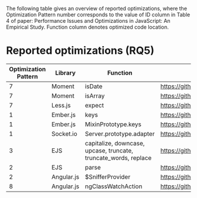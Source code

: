 The following table gives an overview of reported optimizations, where the Optimization Pattern number corresponds to the value of ID column in Table 4 of paper: Performance Issues and Optimizations in JavaScript: An Empirical Study. Function column denotes optimized code location.

# Reported optimizations (RQ5)
| Optimization Pattern | Library | Function | Pull Request | Status |
| --- | --- | --- |--- | --- |
| 7 | Moment | isDate | https://github.com/moment/moment/pull/2257 | Accepted |
| 7 | Moment | isArray | https://github.com/moment/moment/pull/2958 | Accepted |
| 7 | Less.js | expect | https://github.com/less/less.js/pull/2804/ | Accepted |
| 1 | Ember.js | keys | https://github.com/emberjs/ember.js/pull/12950 | Accepted |
| 1 | Ember.js | MixinPrototype.keys | https://github.com/emberjs/ember.js/pull/12950 | Accepted |
| 1 | Socket.io | Server.prototype.adapter | https://github.com/socketio/socket.io/pull/2432| Pending |
| 3 | EJS | capitalize, downcase, upcase, truncate, truncate_words, replace | https://github.com/tj/ejs/pull/216| Pending |
| 2 | EJS | parse | https://github.com/tj/ejs/pull/216| Pending |
| 2 | Angular.js | $SnifferProvider | https://github.com/angular/angular.js/pull/13952| Pending |
| 8 | Angular.js | ngClassWatchAction | https://github.com/angular/angular.js/pull/13952| Pending |








